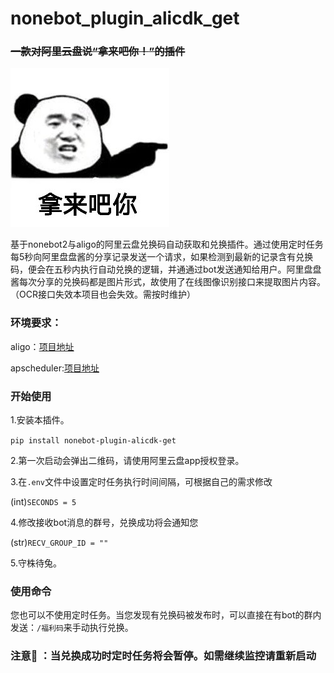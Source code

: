 # nonebot_plugin_alicdk_get

### ~~一款对阿里云盘说“**拿来吧你！**”的插件~~

![](.README_images/d1527335.png)

基于nonebot2与aligo的阿里云盘兑换码自动获取和兑换插件。通过使用定时任务每5秒向阿里盘盘酱的分享记录发送一个请求，如果检测到最新的记录含有兑换码，便会在五秒内执行自动兑换的逻辑，并通通过bot发送通知给用户。阿里盘盘酱每次分享的兑换码都是图片形式，故使用了在线图像识别接口来提取图片内容。（OCR接口失效本项目也会失效。需按时维护）

### **环境要求：**

aligo：[项目地址](https://github.com/foyoux/aligo)

apscheduler:[项目地址](https://github.com/nonebot/plugin-apscheduler)

### **开始使用**

1.安装本插件。

`pip install nonebot-plugin-alicdk-get`

2.第一次启动会弹出二维码，请使用阿里云盘app授权登录。

3.在`.env`文件中设置定时任务执行时间间隔，可根据自己的需求修改

(int)`SECONDS = 5`

4.修改接收bot消息的群号，兑换成功将会通知您

(str)`RECV_GROUP_ID = ""`

5.守株待兔。

### **使用命令**

您也可以不使用定时任务。当您发现有兑换码被发布时，可以直接在有bot的群内发送：`/福利码`来手动执行兑换。

### 注意👀️ ：当兑换成功时定时任务将会暂停。如需继续监控请重新启动
